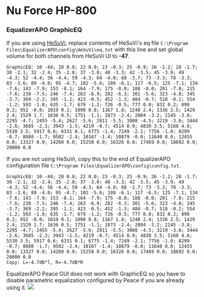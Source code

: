 # Nu Force HP-800
### EqualizerAPO GraphicEQ
If you are using [HeSuVi](https://sourceforge.net/projects/hesuvi/), replace contents of HeSuVi's eq file `C:\Program Files\EqualizerAPO\config\HeSuVi\eq.txt` with this line and set global volume for both channels from HeSuVi UI to **-47**.
```
GraphicEQ: 10 -84; 20 0.8; 22 0.0; 23 -0.3; 25 -0.9; 26 -1.2; 28 -1.7; 30 -2.1; 32 -2.4; 35 -2.8; 37 -3.0; 40 -3.3; 42 -3.5; 45 -3.9; 49 -4.3; 52 -4.4; 56 -4.4; 59 -4.3; 64 -4.0; 68 -3.7; 73 -3.3; 78 -3.3; 83 -3.6; 89 -4.0; 95 -4.7; 102 -5.6; 109 -6.1; 117 -6.5; 125 -7.1; 134 -7.6; 143 -7.9; 153 -8.1; 164 -7.9; 175 -8.0; 188 -8.0; 201 -7.8; 215 -7.6; 230 -7.5; 246 -7.4; 263 -6.9; 282 -6.3; 301 -5.6; 323 -4.8; 345 -3.7; 369 -2.2; 395 -1.1; 423 -0.5; 452 -1.3; 484 -0.7; 518 -0.2; 554 -1.2; 593 -1.8; 635 -1.7; 679 -1.2; 726 -0.5; 777 0.0; 832 0.2; 890 0.2; 952 -0.0; 1019 0.1; 1090 0.8; 1167 1.8; 1248 2.4; 1336 2.5; 1429 2.4; 1529 1.7; 1636 0.5; 1751 -1.1; 1873 -2.4; 2004 -3.2; 2145 -3.8; 2295 -4.7; 2455 -5.4; 2627 -5.6; 2811 -5.5; 3008 -4.5; 3219 -3.6; 3444 -2.6; 3685 -2.3; 3943 -1.5; 4219 -0.7; 4514 0.9; 4830 3.5; 5168 4.6; 5530 3.5; 5917 0.6; 6331 0.1; 6775 -1.4; 7249 -2.1; 7756 -1.0; 8299 -0.7; 8880 -1.7; 9502 -2.4; 10167 -1.4; 10879 -0.0; 11640 0.0; 12455 0.0; 13327 0.0; 14260 0.0; 15258 0.0; 16326 0.0; 17469 0.0; 18692 0.0; 20000 0.0
```
If you are not using HeSuVi, copy this to the end of EqualizerAPO configuration file `C:\Program Files\EqualizerAPO\config\config.txt`.
```
GraphicEQ: 10 -84; 20 0.8; 22 0.0; 23 -0.3; 25 -0.9; 26 -1.2; 28 -1.7; 30 -2.1; 32 -2.4; 35 -2.8; 37 -3.0; 40 -3.3; 42 -3.5; 45 -3.9; 49 -4.3; 52 -4.4; 56 -4.4; 59 -4.3; 64 -4.0; 68 -3.7; 73 -3.3; 78 -3.3; 83 -3.6; 89 -4.0; 95 -4.7; 102 -5.6; 109 -6.1; 117 -6.5; 125 -7.1; 134 -7.6; 143 -7.9; 153 -8.1; 164 -7.9; 175 -8.0; 188 -8.0; 201 -7.8; 215 -7.6; 230 -7.5; 246 -7.4; 263 -6.9; 282 -6.3; 301 -5.6; 323 -4.8; 345 -3.7; 369 -2.2; 395 -1.1; 423 -0.5; 452 -1.3; 484 -0.7; 518 -0.2; 554 -1.2; 593 -1.8; 635 -1.7; 679 -1.2; 726 -0.5; 777 0.0; 832 0.2; 890 0.2; 952 -0.0; 1019 0.1; 1090 0.8; 1167 1.8; 1248 2.4; 1336 2.5; 1429 2.4; 1529 1.7; 1636 0.5; 1751 -1.1; 1873 -2.4; 2004 -3.2; 2145 -3.8; 2295 -4.7; 2455 -5.4; 2627 -5.6; 2811 -5.5; 3008 -4.5; 3219 -3.6; 3444 -2.6; 3685 -2.3; 3943 -1.5; 4219 -0.7; 4514 0.9; 4830 3.5; 5168 4.6; 5530 3.5; 5917 0.6; 6331 0.1; 6775 -1.4; 7249 -2.1; 7756 -1.0; 8299 -0.7; 8880 -1.7; 9502 -2.4; 10167 -1.4; 10879 -0.0; 11640 0.0; 12455 0.0; 13327 0.0; 14260 0.0; 15258 0.0; 16326 0.0; 17469 0.0; 18692 0.0; 20000 0.0
Copy: L=-4.7dB*l, R=-4.7dB*R
```
EqualizerAPO Peace GUI does not work with GraphicEQ so you have to disable parametric equalization configured by Peace if you are already using it.
![](https://raw.githubusercontent.com/jaakkopasanen/AutoEq/master/results/Sonoma%20Model%20One/innerfidelity/onear/Nu%20Force%20HP-800/Nu%20Force%20HP-800.png)

